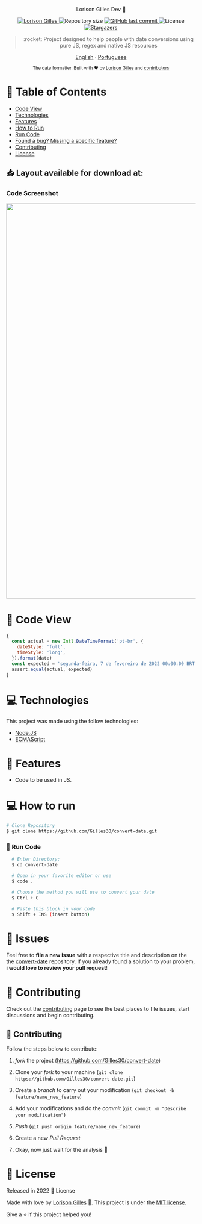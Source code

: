 <p align="center"> Lorison Gilles Dev 🚀</p>

<p align="center">	
   <a href="https://www.linkedin.com/in/lorison-gilles/">
      <img alt="Lorison Gilles" src="https://img.shields.io/badge/-LorisonGilles-8257E5?style=flat&logo=Linkedin&logoColor=white" />
   </a>
  <img alt="Repository size" src="https://img.shields.io/github/repo-size/Gilles30/convert-date?color=774DD6">

  <a href="https://github.com/Gilles30/convert-date/commits/main">
    <img alt="GitHub last commit" src="https://img.shields.io/github/last-commit/Gilles30/convert-date?color=774DD6">
  </a> 
  <img alt="License" src="https://img.shields.io/badge/license-MIT-8257E5">
  <a href="https://github.com/Gilles30/convert-date/stargazers">
    <img alt="Stargazers" src="https://img.shields.io/github/stars/Gilles30/convert-date?color=8257E5&logo=github">
  </a>
</p>

> <p align="center"> :rocket: Project designed to help people with date conversions using pure JS, regex and native JS resources </p>

<p align="center">
    <a href="README.md">English</a>
    ·
    <a href="README-pt.md">Portuguese</a>
 </p>

<div align="center">
  <sub>The date formatter. Built with ❤︎ by
    <a href="https://github.com/Gilles30">Lorison Gilles</a> and
    <a href="https://github.com/Gilles30/convert-date/">
      contributors
    </a>
  </sub>
</div>

# :pushpin: Table of Contents

- [Code View](#eyes-code-view)
- [Technologies](#computer-technologies)
- [Features](#rocket-features)
- [How to Run](#computer-how-to-run)
- [Run Code](#rocket-run-code)
- [Found a bug? Missing a specific feature?](#bug-issues)
- [Contributing](#tada-contributing)
- [License](#closed_book-license)

<h2 align="left"> 📥 Layout available for download at: </h2>

### Code Screenshot

<div>
   <img src="/capa.png" width="1050px">
</div>

# :eyes: Code View

```javascript
{
  const actual = new Intl.DateTimeFormat('pt-br', {
    dateStyle: 'full',
    timeStyle: 'long',
  }).format(date)
  const expected = 'segunda-feira, 7 de fevereiro de 2022 00:00:00 BRT'
  assert.equal(actual, expected)
}
```

# :computer: Technologies

This project was made using the follow technologies:

- [Node.JS](https://nodejs.org/en/)
- [ECMAScript](https://developer.mozilla.org/pt-BR/docs/Web/JavaScript)

# :rocket: Features

- Code to be used in JS.

# :computer: How to run

```bash
# Clone Repository
$ git clone https://github.com/Gilles30/convert-date.git
```

### :rocket: Run Code

```bash
  # Enter Directory:
  $ cd convert-date

  # Open in your favorite editor or use
  $ code .

  # Choose the method you will use to convert your date
  $ Ctrl + C

  # Paste this block in your code
  $ Shift + INS (insert button)

```

# :bug: Issues

Feel free to **file a new issue** with a respective title and description on the the [convert-date](https://github.com/Gilles30/convert-date/issues) repository. If you already found a solution to your problem, **i would love to review your pull request**!

# :tada: Contributing

Check out the [contributing](./CONTRIBUTING.md) page to see the best places to file issues, start discussions and begin contributing.

## 🤝 Contributing

Follow the steps below to contribute:

1. _fork_ the project (<https://github.com/Gilles30/convert-date>)

2. Clone your _fork_ to your machine (`git clone https://github.com/Gilles30/convert-date.git`)

3. Create a _branch_ to carry out your modification (`git checkout -b feature/name_new_feature`)

4. Add your modifications and do the _commit_ (`git commit -m "Describe your modification"`)

5. _Push_ (`git push origin feature/name_new_feature`)

6. Create a new _Pull Request_

7. Okay, now just wait for the analysis 🚀

# :closed_book: License

Released in 2022 :closed_book: License

Made with love by [Lorison Gilles](https://vercel.com/gilles30) 🚀.
This project is under the [MIT license](./LICENSE).

Give a ⭐️ if this project helped you!
